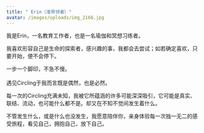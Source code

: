 ```yaml
---
title: " Erin（准带领者）"
avatar: /images/uploads/img_2166.jpg
---
```

我是Erin，一名教育工作者，也是一名瑜伽和冥想习练者。

我喜欢形容自己是生命的探索者，感兴趣的事，我都会去尝试；如若确定喜欢，只要开始，便不会停下。

一步一个脚印，不急不慢。\
\
遇见Circling于我而言既是偶然，也是必然。

每一次的Circling充满未知，我被它所蕴涵的许多可能深深吸引，它可能是真实、联结、流动，也可能什么都不是。却又在不知不觉间发生着什么。

不管发生什么，或是什么也没发生，我愿意陪伴你，亲身体验每一次独一无二的感受旅程，看见自己，拥抱自己，放下自己。